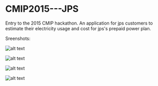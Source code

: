 # CMIP2015---JPS

Entry to the 2015 CMIP hackathon. An application for jps customers to estimate their electricity usage and cost for jps's prepaid power plan.

Sreenshots:

![alt text](http://i.imgur.com/7UEWVdW.png?1)

![alt text](http://i.imgur.com/KZaU1pp.png?1)

![alt text](http://i.imgur.com/3laSRcP.png?1)

![alt text](http://i.imgur.com/tAeNTnm.png?1)
